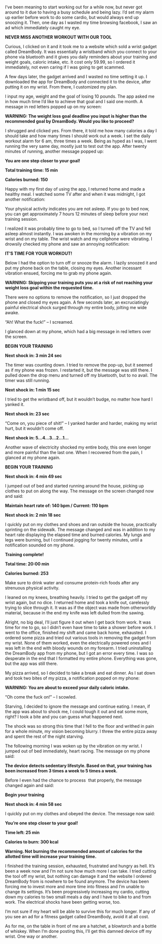 I’ve been meaning to start working out for a while now, but never got around to it due to having a busy schedule and being lazy. I’d set my alarm up earlier before work to do some cardio, but would always end up snoozing it. Then, one day as I wasted my time browsing facebook, I saw an ad which immediately caught my eye.

**NEVER MISS ANOTHER WORKOUT WITH OUR TOOL**

Curious, I clicked on it and it took me to a website which sold a wrist gadget called DreamBody. It was essentially a wristband which you connect to your phone via bluetooth and it gives you daily reminders about your training and weight goals, caloric intake, etc. It cost only 59.99, so I ordered it immediately, not even caring if I was going to get scammed.

A few days later, the gadget arrived and I wasted no time setting it up. I downloaded the app for DreamBody and connected it to the device, after putting it on my wrist. From there, I customized my plan.

I input my age, weight and the goal of losing 10 pounds. The app asked me in how much time I’d like to achieve that goal and I said one month. A message in red letters popped up on my screen:

**WARNING: The weight loss goal deadline you input is higher than the recommended goal by DreamBody. Would you like to proceed?**

I shrugged and clicked yes. From there, it told me how many calories a day I should take and how many times I should work out a week. I set the daily workout alarm for 6 am, three times a week. Being as hyped as I was, I went running the very same day, mostly just to test out the app. After twenty minutes of running, another message popped up:

**You are one step closer to your goal!**

**Total training time: 15 min**

**Calories burned: 150**

Happy with my first day of using the app, I returned home and made a healthy meal. I watched some TV after and when it was midnight, I got another notification:

Your physical activity indicates you are not asleep. If you go to bed now, you can get approximately 7 hours 12 minutes of sleep before your next training session.

I realized it was probably time to go to bed, so I turned off the TV and fell asleep almost instantly. I was awoken in the morning by a vibration on my wrist and on my table. The wrist watch and my cellphone were vibrating. I drowsily checked my phone and saw an annoying notification:

**IT’S TIME FOR YOUR WORKOUT!**

Below I had the option to turn off or snooze the alarm. I lazily snoozed it and put my phone back on the table, closing my eyes. Another incessant vibration ensued, forcing me to grab my phone again.

**WARNING: Skipping your training puts you at a risk of not reaching your weight loss goal within the requested time.**

There were no options to remove the notification, so I just dropped the phone and closed my eyes again. A few seconds later, an excruciatingly painful electrical shock surged through my entire body, jolting me wide awake.

“Ah! What the fuck!” – I screamed.

I glanced down at my phone, which had a big message in red letters over the screen.

**BEGIN YOUR TRAINING**

**Next shock in: 3 min 24 sec**

The timer was counting down. I tried to remove the pop-up, but it seemed as if my phone was frozen. I restarted it, but the message was still there. I pulled down the drop menu and turned off my bluetooth, but to no avail. The timer was still running.

**Next shock in: 1 min 15 sec**

I tried to get the wristband off, but it wouldn’t budge, no matter how hard I yanked it.

**Next shock in: 23 sec**

“Come on, you piece of shit!” – I yanked harder and harder, making my wrist hurt, but it wouldn’t come off.

**Next shock in: 5…4…3…2…1…**

Another wave of electricity shocked my entire body, this one even longer and more painful than the last one. When I recovered from the pain, I glanced at my phone again.

**BEGIN YOUR TRAINING**

**Next shock in: 4 min 49 sec**

I jumped out of bed and started running around the house, picking up clothes to put on along the way. The message on the screen changed now and said:

**Maintain heart rate of: 140 bpm / Current: 110 bpm**

**Next shock in: 2 min 18 sec**

I quickly put on my clothes and shoes and ran outside the house, practically sprinting on the sidewalk. The message changed and was in addition to my heart rate displaying the elapsed time and burned calories. My lungs and legs were burning, but I continued jogging for twenty minutes, until a notification sounded on my phone.

**Training complete!** 

**Total time: 20:00 min**

**Calories burned: 253**

Make sure to drink water and consume protein-rich foods after any strenuous physical activity.

I leaned on my knees, breathing heavily. I tried to get the gadget off my wrist again, but no dice. I returned home and took a knife out, carelessly trying to slice through it. It was as if the object was made from otherworldly material, because in the end my knife was left dulled from the sawing.

Alright, no big deal, I’ll just figure it out when I get back from work. It was time for me to go, so I didn’t even have time to take a shower before work. I went to the office, finished my shift and came back home, exhausted. I ordered some pizza and tried out various tools in removing the gadget from my wrist. None of them worked, even the electrically powered ones and I was left in the end with bloody wounds on my forearm. I tried uninstalling the DreamBody app from my phone, but I got an error every time. I was so desperate in the end that I formatted my entire phone. Everything was gone, but the app was still there.

My pizza arrived, so I decided to take a break and eat dinner. As I sat down and took two bites of my pizza, a notification popped on my phone:

**WARNING: You are about to exceed your daily caloric intake.**

“Oh come the fuck on!” – I scowled.

Starving, I decided to ignore the message and continue eating. I mean, if the app was about to shock me, I could tough it out and eat some more, right? I took a bite and you can guess what happened next.

The shock was so strong this time that I fell to the floor and writhed in pain for a whole minute, my vision becoming blurry. I threw the entire pizza away and spent the rest of the night starving.

The following morning I was woken up by the vibration on my wrist. I jumped out of bed immediately, heart racing. The message on my phone said:

**The device detects sedentary lifestyle. Based on that, your training has been increased from 3 times a week to 5 times a week.**

Before I even had the chance to process  that properly, the message changed again and said:

**Begin your training**

**Next shock in: 4 min 58 sec**

I quickly put on my clothes and obeyed the device. The message now said:

**You’re one step closer to your goal!**

**Time left: 25 min**

**Calories to burn: 300 kcal**

**Warning. Not burning the recommended amount of calories for the allotted time will increase your training time.**

I finished the training session, exhausted, frustrated and hungry as hell. It’s been a week now and I’m not sure how much more I can take. I tried cutting the tool off my wrist, but nothing can damage it and the website I ordered DreamBody from is nowhere to be found anymore. The device has been forcing me to invest more and more time into fitness and I’m unable to change its settings. It’s been progressively increasing my cardio, cutting down my calories to two small meals a day and I have to bike to and from work. The electrical shocks have been getting worse, too.

I’m not sure if my heart will be able to survive this for much longer. If any of you see an ad for a fitness gadget called DreamBody, avoid it at all cost. 

As for me, on the table in front of me are a hatchet, a blowtorch and a bottle of whiskey. When I’m done posting this, I’ll get this damned device off my wrist. One way or another.